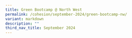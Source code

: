 ```yaml
---
title: Green Bootcamp @ North West
permalink: /cohesion/september-2024/green-bootcamp-nw/
variant: markdown
description: ""
third_nav_title: September 2024
---
```

